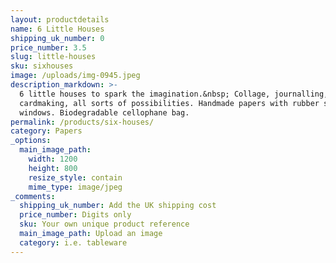 ```yaml
---
layout: productdetails
name: 6 Little Houses
shipping_uk_number: 0
price_number: 3.5
slug: little-houses
sku: sixhouses
image: /uploads/img-0945.jpeg
description_markdown: >-
  6 little houses to spark the imagination.&nbsp; Collage, journalling,
  cardmaking, all sorts of possibilities. Handmade papers with rubber stamped
  windows. Biodegradable cellophane bag.
permalink: /products/six-houses/
category: Papers
_options:
  main_image_path:
    width: 1200
    height: 800
    resize_style: contain
    mime_type: image/jpeg
_comments:
  shipping_uk_number: Add the UK shipping cost
  price_number: Digits only
  sku: Your own unique product reference
  main_image_path: Upload an image
  category: i.e. tableware
---
```


